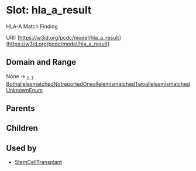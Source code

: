 
# Slot: hla_a_result


HLA-A Match Finding

URI: [https://w3id.org/pcdc/model/hla_a_result](https://w3id.org/pcdc/model/hla_a_result)


## Domain and Range

None &#8594;  <sub>0..1</sub> [BothallelesmatchedNotreportedOneallelemismatchedTwoallelesmismatchedUnknownEnum](BothallelesmatchedNotreportedOneallelemismatchedTwoallelesmismatchedUnknownEnum.md)

## Parents


## Children


## Used by

 * [StemCellTransplant](StemCellTransplant.md)
